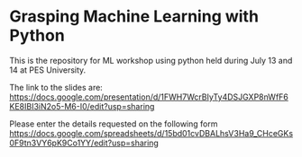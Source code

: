 # Grasping Machine Learning with Python
This is the repository for ML workshop using python held during July 13 and 14 at PES University.

The link to the slides are:
https://docs.google.com/presentation/d/1FWH7WcrBIyTy4DSJGXP8nWfF6KE8IBI3iN2o5-M6-I0/edit?usp=sharing

Please enter the details requested on the following form
https://docs.google.com/spreadsheets/d/15bd01cvDBALhsV3Ha9_CHceGKs0F9tn3VY6pK9Co1YY/edit?usp=sharing
